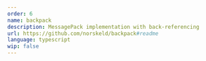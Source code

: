 ```yaml
---
order: 6
name: backpack
description: MessagePack implementation with back-referencing
url: https://github.com/norskeld/backpack#readme
language: typescript
wip: false
---
```

